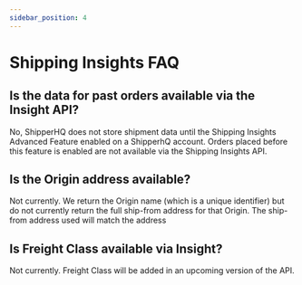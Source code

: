 ```yaml
---
sidebar_position: 4
---
```


# Shipping Insights FAQ

## Is the data for past orders available via the Insight API?

No, ShipperHQ does not store shipment data until the Shipping Insights Advanced Feature enabled on a ShipperhQ account. Orders placed before this feature is enabled are not available via the Shipping Insights API.

## Is the Origin address available?

Not currently. We return the Origin name (which is a unique identifier) but do not currently return the full ship-from address for that Origin. The ship-from address used will match the address

## Is Freight Class available via Insight?

Not currently. Freight Class will be added in an upcoming version of the API.
